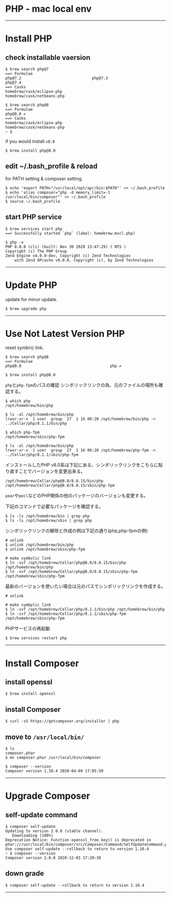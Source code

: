 # PHP - mac local env

---

# Install PHP

## check installable vaersion

```shell-sesshion
$ brew search php@7
==> Formulae
php@7.2                               php@7.3                               php@7.4
==> Casks
homebrew/cask/eclipse-php                                homebrew/cask/netbeans-php

$ brew search php@8
==> Formulae
php@8.0 ✔
==> Casks
homebrew/cask/eclipse-php                                homebrew/cask/netbeans-php
~ $
```

if you would install `v8.0`

```shell-sesshion
$ brew install php@8.0
```

## edit ~/.bash_profile & reload

for PATH setting & composer setting.

```shell-sesshion
$ echo 'export PATH="/usr/local/opt/apr/bin:$PATH"' >> ~/.bash_profile
$ echo 'alias composer="php -d memory_limit=-1 /usr/local/bin/composer"' >> ~/.bash_profile
$ source ~/.bash_profile
```

## start PHP service

```shell-sesshion
$ brew services start php
==> Successfully started `php` (label: homebrew.mxcl.php)
```

```shell-sesshion
$ php -v
PHP 8.0.0 (cli) (built: Nov 30 2020 13:47:29) ( NTS )
Copyright (c) The PHP Group
Zend Engine v4.0.0-dev, Copyright (c) Zend Technologies
    with Zend OPcache v8.0.0, Copyright (c), by Zend Technologies
```


---

# Update PHP

update for minor update.

```shell-sesshion
$ brew upgrade php
```

---


# Use Not Latest Version PHP

reset symbric link.

```shell-sesshion
$ brew search php@8
==> Formulae
php@8.0                                       php ✔
```

```shell-sesshion
$ brew install php@8.0
```

`php`と`php-fpm`のパスの確認
シンボリックリンクの為、元のファイルの場所も確認する。

```shell-sesshion
$ which php
/opt/homebrew/bin/php

$ ls -al /opt/homebrew/bin/php
lrwxr-xr-x  1 user  group  27  1 16 00:20 /opt/homebrew/bin/php -> ../Cellar/php/8.1.1/bin/php

$ which php-fpm
/opt/homebrew/sbin/php-fpm

$ ls -al /opt/homebrew/bin/php
lrwxr-xr-x  1 user  group  27  1 16 00:20 /opt/homebrew/php-fpm -> ../Cellar/php/8.1.1/sbin/php-fpm
```

インストールしたPHP v8.0系は下記にある、シンボリックリンクをこちらに貼り直すことでバージョンを変更出来る。

```shell-sesshion
/opt/homebrew/Cellar/php@8.0/8.0.15/bin/php
/opt/homebrew/Cellar/php@8.0/8.0.15/sbin/php-fpm
```

`pear`や`pecl`などのPHP関係の他のパッケージのバージョンも変更する。

下記のコマンドで必要なパッケージを確認する。

```shell-sesshion
$ ls -ls /opt/homebrew/bin | grep php
$ ls -ls /opt/homebrew/sbin | grep php
```

シンボリックリンクの解除と作成の例は下記の通り(php,php-fpmの例)

```shell-sesshion
# unlink
$ unlink /opt/homebrew/bin/php
$ unlink /opt/homebrew/sbin/php-fpm

# make symbolic link
$ ln -svf /opt/homebrew/Cellar/php@8.0/8.0.15/bin/php /opt/homebrew/bin/php
$ ln -svf /opt/homebrew/Cellar/php@8.0/8.0.15/sbin/php-fpm /opt/homebrew/sbin/php-fpm
```

最新のバージョンを使いたい場合は元のパスでシンボリックリンクを作成する。

```shell-sesshion
# unlink

# make symbplic link
$ ln -svf /opt/homebrew/Cellar/php/8.1.1/bin/php /opt/homebrew/bin/php
$ ln -svf /opt/homebrew/Cellar/php/8.1.1/sbin/php-fpm /opt/homebrew/sbin/php-fpm
```

PHPサービスの再起動

```shell-sesshion
$ brew services restart php
```

---

# Install Composer

## install openssl

```shell-session
$ brew install openssl
```

## install Composer

```shell-session
$ curl -sS https://getcomposer.org/installer | php
```

## move to `/usr/local/bin/`

```shell-session
$ ls
composer.phar
$ mv composer.phar /usr/local/bin/composer
```

```shell-session
$ composer --version
Composer version 1.10.4 2020-04-09 17:05:50
```

---

# Upgrade Composer

## self-update command

```shell-sesshion
$ composer self-update
Updating to version 2.0.8 (stable channel).
   Downloading (100%)
Deprecation Notice: Function openssl_free_key() is deprecated in phar:///usr/local/bin/composer/src/Composer/Command/SelfUpdateCommand.php:240
Use composer self-update --rollback to return to version 1.10.4
~ $ composer --version
Composer version 2.0.8 2020-12-03 17:20:38
```


## down grade

```shell-sesshion
$ composer self-update --rollback to return to version 1.10.4
```

---

